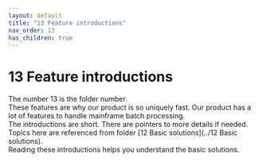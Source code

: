 ```yaml
---
layout: default
title: "13 Feature introductions"
nav_order: 13
has_children: true
---
```

# 13 Feature introductions
The number 13 is the folder number.  
These features are why our product is so uniquely fast.  Our product has a lot of features to handle mainframe batch processing.  
The introductions are short.  There are pointers to more details if needed.   
Topics here are referenced from folder [12 Basic solutions](../12 Basic solutions).  
Reading these introductions helps you understand the basic solutions.  
